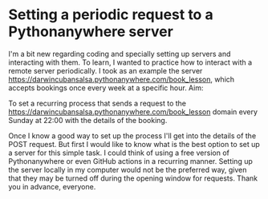 
# Setting a periodic request to a Pythonanywhere server

I'm a bit new regarding coding and specially setting up servers and interacting with them. To learn, I wanted to practice how to interact with a remote server periodically. I took as an example the server https://darwincubansalsa.pythonanywhere.com/book_lesson, which accepts bookings once every week at a specific hour.
Aim:

To set a recurring process that sends a request to the https://darwincubansalsa.pythonanywhere.com/book_lesson domain every Sunday at 22:00 with the details of the booking.

Once I know a good way to set up the process I'll get into the details of the POST request. But first I would like to know what is the best option to set up a server for this simple task. I could think of using a free version of Pythonanywhere or even GitHub actions in a recurring manner. Setting up the server locally in my computer would not be the preferred way, given that they may be turned off during the opening window for requests.
Thank you in advance, everyone.

        